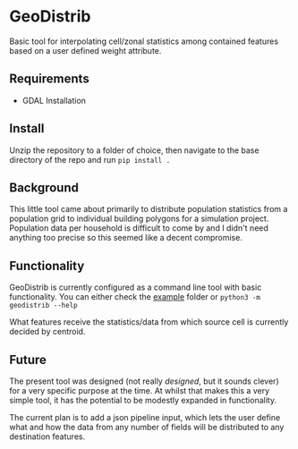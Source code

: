 # GeoDistrib
Basic tool for interpolating cell/zonal statistics among contained features based on a user defined weight attribute.

## Requirements
* GDAL Installation

## Install
Unzip the repository to a folder of choice, then navigate to the base directory of the repo and run `pip install .`

## Background
This little tool came about primarily to distribute population statistics from a population grid to individual building polygons for a simulation project. Population data per household is difficult to come by and I didn't need anything too precise so this seemed like a decent compromise. 

## Functionality
GeoDistrib is currently configured as a command line tool with basic functionality. You can either check the [example](https://github.com/JmsPae/GeoDistrib/tree/main/example) folder or `python3 -m geodistrib --help`

What features receive the statistics/data from which source cell is currently decided by centroid.

## Future
The present tool was designed (not really *designed*, but it sounds clever) for a very specific purpose at the time. At whilst that makes this a very simple tool, it has the potential to be modestly expanded in functionality.

The current plan is to add a json pipeline input, which lets the user define what and how the data from any number of fields will be distributed to any destination features. 
